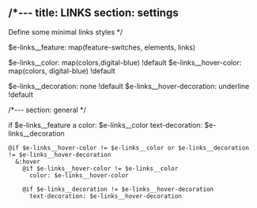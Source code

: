/*---
title: LINKS
section: settings
---
Define some minimal links styles
*/

$e-links__feature: map(feature-switches, elements, links)

$e-links__color: map(colors,digital-blue) !default
$e-links__hover-color: map(colors, digital-blue) !default

$e-links__decoration: none !default
$e-links__hover-decoration: underline !default

/*---
section: general
*/

if $e-links__feature
  a
    color: $e-links__color
    text-decoration: $e-links__decoration

    @if $e-links__hover-color != $e-links__color or $e-links__decoration != $e-links__hover-decoration
      &:hover
        @if $e-links__hover-color != $e-links__color
          color: $e-links__hover-color

        @if $e-links__decoration != $e-links__hover-decoration
          text-decoration: $e-links__hover-decoration
